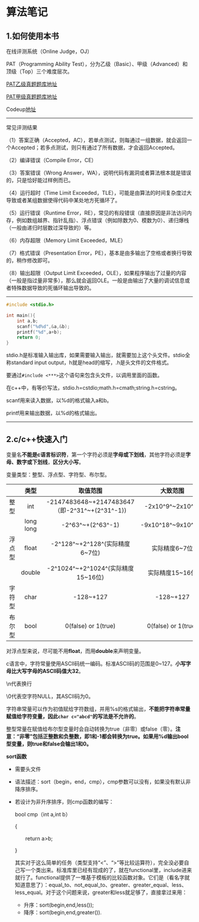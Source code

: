 # 算法笔记

## 1.如何使用本书

在线评测系统（Online Judge，OJ）

PAT（Programming Ability Test），分为乙级（Basic）、甲级（Advanced）和顶级（Top）三个难度层次。

[PAT乙级真题题库地址](https://pintia.cn/problem-sets/994805260223102976/problems/type/7)

[PAT甲级真题题库地址](https://pintia.cn/problem-sets/994805342720868352/problems/type/7)

Codeup[地址](http://codeup.cn/)

***

常见评测结果

（1）答案正确（Accepted，AC），若单点测试，则每通过一组数据，就会返回一个Accepted；若多点测试，则只有通过了所有数据，才会返回Accepted。

（2）编译错误（Compile Error，CE）

（3）答案错误（Wrong Answer，WA），说明代码有漏洞或者算法根本就是错误的，只是恰好能过样例而已。

（4）运行超时（Time Limit Exceeded，TLE），可能是由算法的时间复杂度过大导致或者某组数据使得代码中某处地方死循环了。

（5）运行错误（Runtime Error，RE），常见的有段错误（直接原因是非法访问内存，例如数组越界、指针乱指）、浮点错误（例如除数为0、模数为0）、递归爆栈（一般由递归时层数过深导致的）等。

（6）内存超限（Memory Limit Exceeded，MLE）

（7）格式错误（Presentation Error，PE），基本是由多输出了空格或者换行导致的，稍作修改即可。

（8）输出超限（Output Limit Exceeded，OLE），如果程序输出了过量的内容（一般是指过量非常多），那么就会返回OLE。一般是由输出了大量的调试信息或者特殊数据导致的死循环输出导致的。

***

```c++
#include <stdio.h>

int main(){
	int a,b;
	scanf("%d%d",&a,&b);
	printf("%d",a+b);
	return 0;
}
```

stdio.h是标准输入输出库，如果需要输入输出，就需要加上这个头文件。stdio全称standard input output，h就是head的缩写，.h是头文件的文件格式。

要通过`#include <***>`这个语句来包含头文件，以调用里面的函数。

在c++中，有等价写法，stdio.h=cstdio;math.h=cmath;string.h=cstring。

scanf用来读入数据，以%d的格式输入a和b。

printf用来输出数据，以%d的格式输出。

***

## 2.c/c++快速入门

变量名**不能是c语言标识符**，第一个字符必须是**字母或下划线**，其他字符必须是**字母、数字或下划线**，**区分大小写**。

变量类型：整型、浮点型、字符型、布尔型。

|        |   类型    |                    取值范围                    |      大致范围       |
| :----: | :-------: | :--------------------------------------------: | :-----------------: |
|  整型  |    int    | -2147483648\~+2147483647（即-2^31^~+(2^31^-1)) |  -2x10^9^~2x10^9^   |
|        | long long |               -2^63^~+(2^63^-1)                | -9x10^18^~9x10^18^  |
| 浮点型 |   float   |         -2^128^~+2^128^(实际精度6~7位)         |    实际精度6~7位    |
|        |  double   |       -2^1024^~+2^1024^(实际精度15~16位)       |   实际精度15~16位   |
| 字符型 |   char    |                   -128~+127                    |      -128~+127      |
| 布尔型 |   bool    |              0(false) or 1(true)               | 0(false) or 1(true) |

对浮点型来说，尽可能不用**float**，而用**double**来声明变量。

c语言中，字符常量使用ASCII码统一编码。标准ASCII码的范围是0~127。**小写字母比大写字母的ASCII码值大32**。

\n代表换行

\0代表空字符NULL，其ASCII码为0。

字符串常量可以作为初值赋给字符数组，并用%s的格式输出，**不能把字符串常量赋值给字符变量，因此`char c="abcd"`的写法是不允许的**。

整型常量在赋值给布尔型变量时会自动转换为true（非零）或false（零）。**注意：“非零”包括正整数和负整数，即1和-1都会转换为true。如果用%d输出bool型变量，则true和false会输出1和0。**

**sort函数**

- 需要头文件<algorithm>

- 语法描述：sort（begin，end，cmp），cmp参数可以没有，如果没有默认非降序排序。

- 若设计为非升序排序，则cmp函数的编写：

  bool cmp（int a,int b）

  {

  　　return a>b;

  }

  其实对于这么简单的任务（类型支持“<”、“>”等比较运算符），完全没必要自己写一个类出来。标准库里已经有现成的了，就在functional里，include进来就行了。functional提供了一堆基于模板的比较函数对象。它们是（看名字就知道意思了）：equal_to<Type>、not_equal_to<Type>、greater<Type>、greater_equal<Type>、less<Type>、less_equal<Type>。对于这个问题来说，greater和less就足够了，直接拿过来用：

  - 升序：sort(begin,end,less<data-type>());
  - 降序：sort(begin,end,greater<data-type>()).